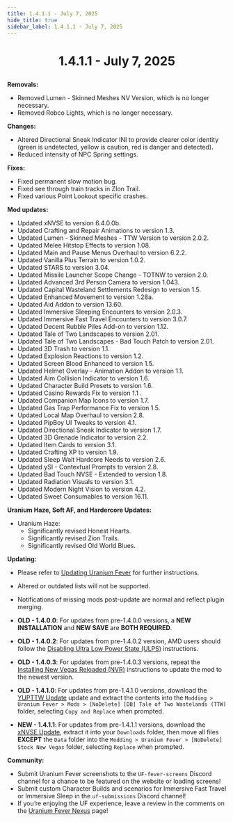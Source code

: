 ```yaml
---
title: 1.4.1.1 - July 7, 2025
hide_title: true
sidebar_label: 1.4.1.1 - July 7, 2025
---
```


# <p align="center"> 1.4.1.1 - July 7, 2025 </p>

**Removals:**
- Removed Lumen - Skinned Meshes NV Version, which is no longer necessary.
- Removed Robco Lights, which is no longer necessary.

**Changes:**
- Altered Directional Sneak Indicator INI to provide clearer color identity (green is undetected, yellow is caution, red is danger and detected).
- Reduced intensity of NPC Spring settings.

**Fixes:**
- Fixed permanent slow motion bug.
- Fixed see through train tracks in ZIon Trail.
- Fixed various Point Lookout specific crashes.

**Mod updates:**
- Updated xNVSE to version 6.4.0.0b.
- Updated Crafting and Repair Animations to version 1.3.
- Updated Lumen - Skinned Meshes - TTW Version to version 2.0.2.
- Updated Melee Hitstop Effects to version 1.08.
- Updated Main and Pause Menus Overhaul to version 6.2.2.
- Updated Vanilla Plus Terrain to version 1.0.2.
- Updated STARS to version 3.04.
- Updated Missile Launcher Scope Change - TOTNW to version 2.0.
- Updated Advanced 3rd Person Camera to version 1.043.
- Updated Capital Wasteland Settlements Redesign to version 1.5.
- Updated Enhanced Movement to version 1.28a.
- Updated Aid Addon to version 13.60.
- Updated Immersive Sleeping Encounters to version 2.0.3.
- Updated Immersive Fast Travel Encounters to version 3.0.7.
- Updated Decent Rubble Piles Add-on to version 1.12.
- Updated Tale of Two Landscapes to version 2.01.
- Updated Tale of Two Landscapes - Bad Touch Patch  to version 2.01.
- Updated 3D Trash to version 1.1.
- Updated Explosion Reactions to version 1.2.
- Updated Screen Blood Enhanced to version 1.5.
- Updated Helmet Overlay - Animation Addon to version 1.1.
- Updated Aim Collision Indicator to version 1.6.
- Updated Character Build Presets to version 1.6.
- Updated Casino Rewards Fix to version 1.1 .
- Updated Companion Map Icons to version 1.7.
- Updated Gas Trap Performance Fix to version 1.5.
- Updated Local Map Overhaul to version 2.8.
- Updated PipBoy UI Tweaks to version 4.1.
- Updated Directional Sneak Indicator to version 1.7.
- Updated 3D Grenade Indicator to version 2.2.
- Updated Item Cards to version 3.1.
- Updated Crafting XP to version 1.9.
- Updated Sleep Wait Hardcore Needs to version 2.6.
- Updated ySI - Contextual Prompts to version 2.8.
- Updated Bad Touch NVSE - Extended to version 1.8.
- Updated Radiation Visuals to version 3.1.
- Updated Modern Night Vision to version 4.2.
- Updated Sweet Consumables to version 16.11.

**Uranium Haze, Soft AF, and Hardercore Updates:**
- Uranium Haze:
  - Significantly revised Honest Hearts.
  - Significantly revised Zion Trails.
  - Significantly revised Old World Blues.

**Updating:**
- Please refer to [Updating Uranium Fever](https://uraniumfever.net/docs/main/updating) for further instructions.
- Altered or outdated lists will not be supported.
- Notifications of missing mods post-update are normal and reflect plugin merging.

- **OLD - 1.4.0.0**: For updates from pre-1.4.0.0 versions, a **NEW INSTALLATION** and **NEW SAVE** are **BOTH REQUIRED**.
- **OLD - 1.4.0.2**: For updates from pre-1.4.0.2 version, AMD users should follow the [Disabling Ultra Low Power State (ULPS)](https://uraniumfever.net/docs/main/setup#-amd-users---disabling-ultra-low-power-state-ulps-) instructions.
- **OLD - 1.4.0.3**: For updates from pre-1.4.0.3 versions, repeat the [Installing New Vegas Reloaded (NVR)](https://uraniumfever.net/docs/main/setup#-installing-new-vegas-reloaded-nvr-) instructions to update the mod to the newest version.
- **OLD - 1.4.1.0**: For updates from pre-1.4.1.0 versions, download the [YUPTTW Update](https://mod.pub/ttw/133/files) update and extract the contents into the `Modding > Uranium Fever > Mods > [NoDelete] [DB] Tale of Two Wastelands (TTW)` folder, selecting `Copy and Replace` when prompted.
- **NEW - 1.4.1.1**: For updates from pre-1.4.1.1 versions, download the [xNVSE Update](https://cf-files.nexusmods.com/cdn/130/67883/New%20Vegas%20Script%20Extender%20(xNVSE)-67883-6-4-0b-1751825421.7z?md5=jxSTBUU_emLwWYyqhlg-sw&expires=1751844993&user_id=191032902), extract it into your `Downloads` folder, then move all files **EXCEPT** the `Data` folder into the `Modding > Uranium Fever > [NoDelete] Stock New Vegas` folder, selecting `Replace` when prompted.

 **Community:**
- Submit Uranium Fever screenshots to the `UF-fever-screens` Discord channel for a chance to be featured on the website or loading screens!
- Submit custom Character Builds and scenarios for Immersive Fast Travel or Immersive Sleep in the `uf-submissions` Discord channel!
- If you’re enjoying the UF experience, leave a review in the comments on the [Uranium Fever Nexus](https://www.nexusmods.com/newvegas/mods/89815?tab=posts&BH=3) page!

